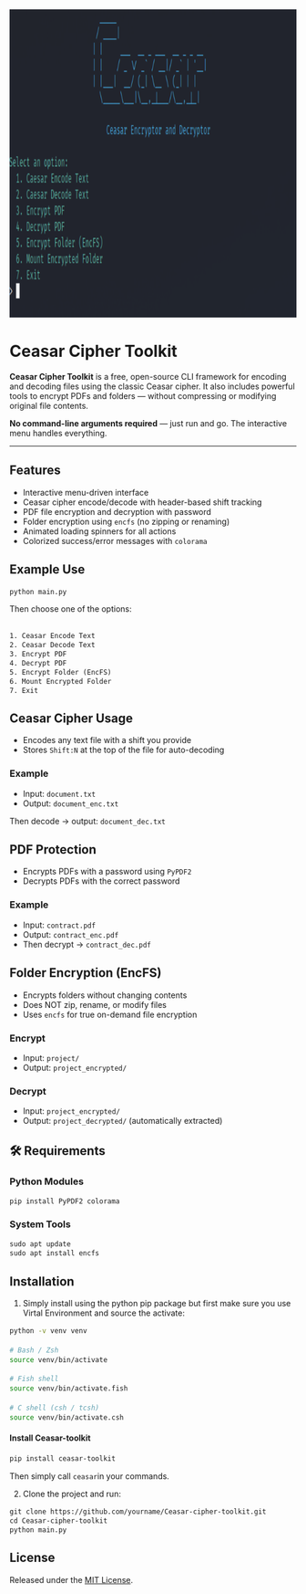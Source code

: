 
<img src="logo.png" width="1080" height="540">
<h1>Ceasar Cipher Toolkit</h1>

<p><strong>Ceasar Cipher Toolkit</strong> is a free, open-source CLI framework for encoding and decoding files using the classic Ceasar cipher. It also includes powerful tools to encrypt PDFs and folders — without compressing or modifying original file contents.</p>

<p><strong>No command-line arguments required</strong> — just run and go. The interactive menu handles everything.</p>

<hr/>

<h2> Features</h2>

<ul>
  <li>Interactive menu-driven interface</li>
  <li>Ceasar cipher encode/decode with header-based shift tracking</li>
  <li>PDF file encryption and decryption with password</li>
  <li>Folder encryption using <code>encfs</code> (no zipping or renaming)</li>
  <li>Animated loading spinners for all actions</li>
  <li>Colorized success/error messages with <code>colorama</code></li>
</ul>

<h2> Example Use</h2>

<pre><code>python main.py</code></pre>

<p>Then choose one of the options:</p>

<pre><code>
1. Ceasar Encode Text
2. Ceasar Decode Text
3. Encrypt PDF
4. Decrypt PDF
5. Encrypt Folder (EncFS)
6. Mount Encrypted Folder
7. Exit
</code></pre>

<h2> Ceasar Cipher Usage</h2>

<ul>
  <li>Encodes any text file with a shift you provide</li>
  <li>Stores <code>Shift:N</code> at the top of the file for auto-decoding</li>
</ul>

<h3>Example</h3>

- Input: <code>document.txt</code>  
- Output: <code>document_enc.txt</code>

Then decode → output: <code>document_dec.txt</code>

<h2>PDF Protection</h2>

<ul>
  <li>Encrypts PDFs with a password using <code>PyPDF2</code></li>
  <li>Decrypts PDFs with the correct password</li>
</ul>

<h3>Example</h3>

- Input: <code>contract.pdf</code>  
- Output: <code>contract_enc.pdf</code>  
- Then decrypt → <code>contract_dec.pdf</code>

<h2>Folder Encryption (EncFS)</h2>

<ul>
  <li>Encrypts folders without changing contents</li>
  <li>Does NOT zip, rename, or modify files</li>
  <li>Uses <code>encfs</code> for true on-demand file encryption</li>
</ul>

<h3>Encrypt</h3>

- Input: <code>project/</code>  
- Output: <code>project_encrypted/</code>

<h3>Decrypt</h3>

- Input: <code>project_encrypted/</code>  
- Output: <code>project_decrypted/</code> (automatically extracted)

<h2>🛠 Requirements</h2>

<h3>Python Modules</h3>

<pre><code>pip install PyPDF2 colorama</code></pre>

<h3>System Tools</h3>

<pre><code>sudo apt update
sudo apt install encfs</code></pre>

<h2>Installation</h2>

1. Simply install using the python pip package but first make sure you use Virtal Environment and source the activate:

```bash
python -v venv venv

# Bash / Zsh
source venv/bin/activate

# Fish shell
source venv/bin/activate.fish

# C shell (csh / tcsh)
source venv/bin/activate.csh

```
#### Install Ceasar-toolkit
```bash
pip install ceasar-toolkit
```
Then simply call ``ceasar``in your commands.

2. Clone the project and run:

<pre><code>git clone https://github.com/yourname/Ceasar-cipher-toolkit.git
cd Ceasar-cipher-toolkit
python main.py
</code></pre>

<h2>License</h2>

Released under the <a href="LICENSE">MIT License</a>.

</body>
</html>
